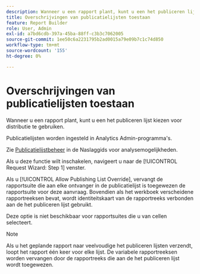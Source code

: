 ```yaml
---
description: Wanneer u een rapport plant, kunt u een het publiceren lijst kiezen voor distributie te gebruiken.
title: Overschrijvingen van publicatielijsten toestaan
feature: Report Builder
role: User, Admin
exl-id: a7bd6cdb-397a-45ba-88ff-c3b3c7062005
source-git-commit: 1ee50c6a2231795b2ad0015a79e09b7c1c74d850
workflow-type: tm+mt
source-wordcount: '155'
ht-degree: 0%

---
```


# Overschrijvingen van publicatielijsten toestaan

Wanneer u een rapport plant, kunt u een het publiceren lijst kiezen voor distributie te gebruiken.

Publicatielijsten worden ingesteld in Analytics Admin-programma&#39;s.

Zie [Publicatielijstbeheer](https://experienceleague.adobe.com/docs/analytics/admin/admin-tools/publishing-list.html) in de Naslaggids voor analysemogelijkheden.

Als u deze functie wilt inschakelen, navigeert u naar de [!UICONTROL Request Wizard: Step 1] venster.

Als u [!UICONTROL Allow Publishing List Override], vervangt de rapportsuite die aan elke ontvanger in de publicatielijst is toegewezen de rapportsuite voor deze aanvraag. Bovendien als het werkboek verscheidene rapportreeksen bevat, wordt identiteitskaart van de rapportreeks verbonden aan de het publiceren lijst gebruikt.

Deze optie is niet beschikbaar voor rapportsuites die u van cellen selecteert.

>[!NOTE]
>
>Als u het geplande rapport naar veelvoudige het publiceren lijsten verzendt, loopt het rapport één keer voor elke lijst. De variabele rapportreeksen worden vervangen door de rapportreeks die aan de het publiceren lijst wordt toegewezen.
